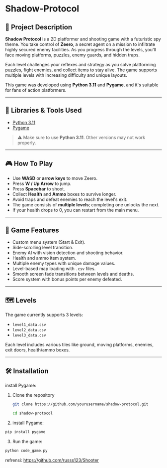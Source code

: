 # Shadow-Protocol

## 📘 Project Description

**Shadow Protocol** is a 2D platformer and shooting game with a futuristic spy theme. You take control of **Zeero**, a secret agent on a mission to infiltrate highly secured enemy facilities. As you progress through the levels, you'll face moving platforms, puzzles, enemy guards, and hidden traps.

Each level challenges your reflexes and strategy as you solve platforming puzzles, fight enemies, and collect items to stay alive. The game supports multiple levels with increasing difficulty and unique layouts.

This game was developed using **Python 3.11** and **Pygame**, and it's suitable for fans of action platformers.

---
## 🧰 Libraries & Tools Used

- [Python 3.11](https://www.python.org/downloads/release/python-3110/)
- [Pygame](https://www.pygame.org/)

> ⚠️ Make sure to use **Python 3.11**. Other versions may not work properly.

---

## 🎮 How To Play

- Use **WASD** or **arrow keys** to move Zeero.
- Press **W / Up Arrow** to jump.
- Press **Spacebar** to shoot.
- Collect **Health** and **Ammo** boxes to survive longer.
- Avoid traps and defeat enemies to reach the level's exit.
- The game consists of **multiple levels**; completing one unlocks the next.
- If your health drops to 0, you can restart from the main menu.

---

## 🧠 Game Features

- Custom menu system (Start & Exit).
- Side-scrolling level transition.
- Enemy AI with vision detection and shooting behavior.
- Health and ammo item system.
- Multiple enemy types with unique damage values.
- Level-based map loading with `.csv` files.
- Smooth screen fade transitions between levels and deaths.
- Score system with bonus points per enemy defeated.

---

## 🗺️ Levels

The game currently supports 3 levels:

- `level1_data.csv`
- `level2_data.csv`
- `level3_data.csv`

Each level includes various tiles like ground, moving platforms, enemies, exit doors, health/ammo boxes.

---

## 🛠️ Installation

install Pygame: 

1. Clone the repository
   ```bash
   git clone https://github.com/yourusername/shadow-protocol.git
   
   cd shadow-protocol
   
2. install Pygame:
 ```bash
pip install pygame
```

3. Run the game:
```bash
python code_game.py
```
refrensi: 
https://github.com/russs123/Shooter 




